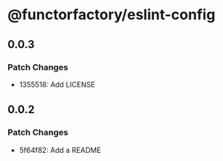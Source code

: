 # @functorfactory/eslint-config

## 0.0.3

### Patch Changes

- 1355518: Add LICENSE

## 0.0.2

### Patch Changes

- 5f64f82: Add a README
